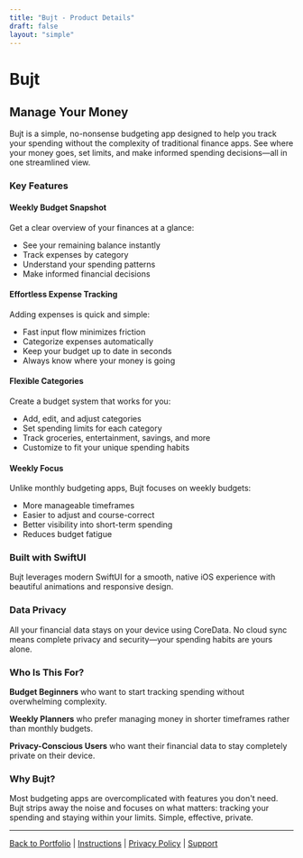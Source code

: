 ```yaml
---
title: "Bujt - Product Details"
draft: false
layout: "simple"
---
```


# Bujt

## Manage Your Money

Bujt is a simple, no-nonsense budgeting app designed to help you track your spending without the complexity of traditional finance apps. See where your money goes, set limits, and make informed spending decisions—all in one streamlined view.

### Key Features

#### Weekly Budget Snapshot
Get a clear overview of your finances at a glance:
- See your remaining balance instantly
- Track expenses by category
- Understand your spending patterns
- Make informed financial decisions

#### Effortless Expense Tracking
Adding expenses is quick and simple:
- Fast input flow minimizes friction
- Categorize expenses automatically
- Keep your budget up to date in seconds
- Always know where your money is going

#### Flexible Categories
Create a budget system that works for you:
- Add, edit, and adjust categories
- Set spending limits for each category
- Track groceries, entertainment, savings, and more
- Customize to fit your unique spending habits

#### Weekly Focus
Unlike monthly budgeting apps, Bujt focuses on weekly budgets:
- More manageable timeframes
- Easier to adjust and course-correct
- Better visibility into short-term spending
- Reduces budget fatigue

### Built with SwiftUI
Bujt leverages modern SwiftUI for a smooth, native iOS experience with beautiful animations and responsive design.

### Data Privacy
All your financial data stays on your device using CoreData. No cloud sync means complete privacy and security—your spending habits are yours alone.

### Who Is This For?

**Budget Beginners** who want to start tracking spending without overwhelming complexity.

**Weekly Planners** who prefer managing money in shorter timeframes rather than monthly budgets.

**Privacy-Conscious Users** who want their financial data to stay completely private on their device.

### Why Bujt?

Most budgeting apps are overcomplicated with features you don't need. Bujt strips away the noise and focuses on what matters: tracking your spending and staying within your limits. Simple, effective, private.

---

[Back to Portfolio](/rory-allen/portfolio/bujt/) | [Instructions](/rory-allen/bujt/instructions/) | [Privacy Policy](/rory-allen/bujt/privacy/) | [Support](/rory-allen/bujt/support/)
